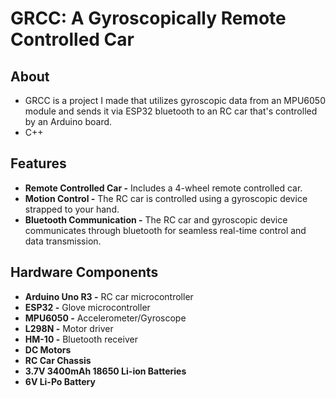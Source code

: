 # GRCC: A Gyroscopically Remote Controlled Car

## About

- GRCC is a project I made that utilizes gyroscopic data from an MPU6050 module and sends it via ESP32 bluetooth to an RC car that's controlled by an Arduino board.
- C++

## Features

- **Remote Controlled Car -** Includes a 4-wheel remote controlled car.
- **Motion Control -** The RC car is controlled using a gyroscopic device strapped to your hand.
- **Bluetooth Communication -** The RC car and gyroscopic device communicates through bluetooth for seamless real-time control and data transmission.

## Hardware Components

- **Arduino Uno R3 -** RC car microcontroller
- **ESP32 -** Glove microcontroller
- **MPU6050 -** Accelerometer/Gyroscope
- **L298N -** Motor driver
- **HM-10 -** Bluetooth receiver
- **DC Motors**
- **RC Car Chassis**
- **3.7V 3400mAh 18650 Li-ion Batteries**
- **6V Li-Po Battery**
